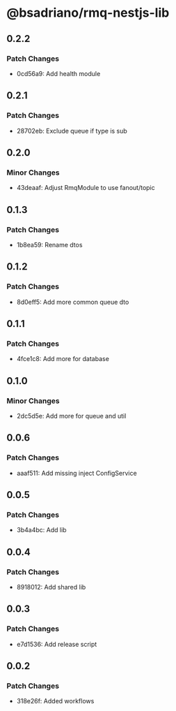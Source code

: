# @bsadriano/rmq-nestjs-lib

## 0.2.2

### Patch Changes

- 0cd56a9: Add health module

## 0.2.1

### Patch Changes

- 28702eb: Exclude queue if type is sub

## 0.2.0

### Minor Changes

- 43deaaf: Adjust RmqModule to use fanout/topic

## 0.1.3

### Patch Changes

- 1b8ea59: Rename dtos

## 0.1.2

### Patch Changes

- 8d0eff5: Add more common queue dto

## 0.1.1

### Patch Changes

- 4fce1c8: Add more for database

## 0.1.0

### Minor Changes

- 2dc5d5e: Add more for queue and util

## 0.0.6

### Patch Changes

- aaaf511: Add missing inject ConfigService

## 0.0.5

### Patch Changes

- 3b4a4bc: Add lib

## 0.0.4

### Patch Changes

- 8918012: Add shared lib

## 0.0.3

### Patch Changes

- e7d1536: Add release script

## 0.0.2

### Patch Changes

- 318e26f: Added workflows
